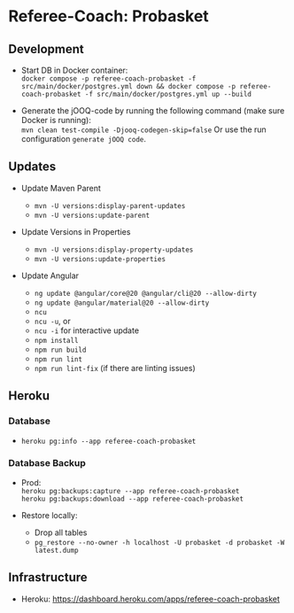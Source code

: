 # Referee-Coach: Probasket

## Development

* Start DB in Docker container:  
  `docker compose -p referee-coach-probasket -f src/main/docker/postgres.yml down && docker compose -p referee-coach-probasket -f src/main/docker/postgres.yml up --build`

* Generate the jOOQ-code by running the following command (make sure Docker is running):  
  `mvn clean test-compile -Djooq-codegen-skip=false`
  Or use the run configuration `generate jOOQ code`.

## Updates

* Update Maven Parent
    * `mvn -U versions:display-parent-updates`
    * `mvn -U versions:update-parent`
* Update Versions in Properties
    * `mvn -U versions:display-property-updates`
    * `mvn -U versions:update-properties`

* Update Angular
    * `ng update @angular/core@20 @angular/cli@20 --allow-dirty`
    * `ng update @angular/material@20 --allow-dirty`
    * `ncu`
    * `ncu -u`, or
    * `ncu -i` for interactive update
    * `npm install`
    * `npm run build`
    * `npm run lint`
    * `npm run lint-fix` (if there are linting issues)

## Heroku

### Database

* `heroku pg:info --app referee-coach-probasket`

### Database Backup

* Prod:  
  `heroku pg:backups:capture --app referee-coach-probasket`  
  `heroku pg:backups:download --app referee-coach-probasket`

* Restore locally:
    * Drop all tables
    * `pg_restore --no-owner -h localhost -U probasket -d probasket -W latest.dump`

## Infrastructure

* Heroku: https://dashboard.heroku.com/apps/referee-coach-probasket
